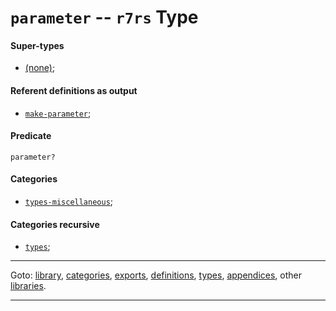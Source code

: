 

<a id='type__r7rs__parameter'></a>

# `parameter` -- `r7rs` Type


<a id='type__r7rs__parameter__super-types'></a>

#### Super-types

 * [(none)](../../r7rs/types/_index.md#toc__r7rs__types);


<a id='type__r7rs__parameter__referent-definitions-output'></a>

#### Referent definitions as output

 * [`make-parameter`](../../r7rs/definitions/make-parameter.md#definition__r7rs__make-parameter);


<a id='type__r7rs__parameter__predicate'></a>

#### Predicate

````
parameter?
````


<a id='type__r7rs__parameter__categories'></a>

#### Categories

 * [`types-miscellaneous`](../../r7rs/categories/types-miscellaneous.md#category__r7rs__types-miscellaneous);


<a id='type__r7rs__parameter__categories-recursive'></a>

#### Categories recursive

 * [`types`](../../r7rs/categories/types.md#category__r7rs__types);

----

Goto: [library](../../r7rs/_index.md#library__r7rs), [categories](../../r7rs/categories/_index.md#toc__r7rs__categories), [exports](../../r7rs/exports/_index.md#toc__r7rs__exports), [definitions](../../r7rs/definitions/_index.md#toc__r7rs__definitions), [types](../../r7rs/types/_index.md#toc__r7rs__types), [appendices](../../r7rs/appendices/_index.md#toc__r7rs__appendices), other [libraries](../../_libraries.md#toc__libraries).

----

